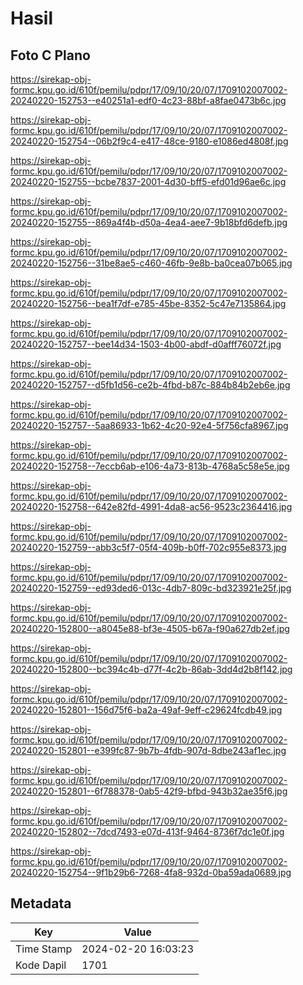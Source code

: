 # Hasil

## Foto C Plano

https://sirekap-obj-formc.kpu.go.id/610f/pemilu/pdpr/17/09/10/20/07/1709102007002-20240220-152753--e40251a1-edf0-4c23-88bf-a8fae0473b6c.jpg

https://sirekap-obj-formc.kpu.go.id/610f/pemilu/pdpr/17/09/10/20/07/1709102007002-20240220-152754--06b2f9c4-e417-48ce-9180-e1086ed4808f.jpg

https://sirekap-obj-formc.kpu.go.id/610f/pemilu/pdpr/17/09/10/20/07/1709102007002-20240220-152755--bcbe7837-2001-4d30-bff5-efd01d96ae6c.jpg

https://sirekap-obj-formc.kpu.go.id/610f/pemilu/pdpr/17/09/10/20/07/1709102007002-20240220-152755--869a4f4b-d50a-4ea4-aee7-9b18bfd6defb.jpg

https://sirekap-obj-formc.kpu.go.id/610f/pemilu/pdpr/17/09/10/20/07/1709102007002-20240220-152756--31be8ae5-c460-46fb-9e8b-ba0cea07b065.jpg

https://sirekap-obj-formc.kpu.go.id/610f/pemilu/pdpr/17/09/10/20/07/1709102007002-20240220-152756--bea1f7df-e785-45be-8352-5c47e7135864.jpg

https://sirekap-obj-formc.kpu.go.id/610f/pemilu/pdpr/17/09/10/20/07/1709102007002-20240220-152757--bee14d34-1503-4b00-abdf-d0afff76072f.jpg

https://sirekap-obj-formc.kpu.go.id/610f/pemilu/pdpr/17/09/10/20/07/1709102007002-20240220-152757--d5fb1d56-ce2b-4fbd-b87c-884b84b2eb6e.jpg

https://sirekap-obj-formc.kpu.go.id/610f/pemilu/pdpr/17/09/10/20/07/1709102007002-20240220-152757--5aa86933-1b62-4c20-92e4-5f756cfa8967.jpg

https://sirekap-obj-formc.kpu.go.id/610f/pemilu/pdpr/17/09/10/20/07/1709102007002-20240220-152758--7eccb6ab-e106-4a73-813b-4768a5c58e5e.jpg

https://sirekap-obj-formc.kpu.go.id/610f/pemilu/pdpr/17/09/10/20/07/1709102007002-20240220-152758--642e82fd-4991-4da8-ac56-9523c2364416.jpg

https://sirekap-obj-formc.kpu.go.id/610f/pemilu/pdpr/17/09/10/20/07/1709102007002-20240220-152759--abb3c5f7-05f4-409b-b0ff-702c955e8373.jpg

https://sirekap-obj-formc.kpu.go.id/610f/pemilu/pdpr/17/09/10/20/07/1709102007002-20240220-152759--ed93ded6-013c-4db7-809c-bd323921e25f.jpg

https://sirekap-obj-formc.kpu.go.id/610f/pemilu/pdpr/17/09/10/20/07/1709102007002-20240220-152800--a8045e88-bf3e-4505-b67a-f90a627db2ef.jpg

https://sirekap-obj-formc.kpu.go.id/610f/pemilu/pdpr/17/09/10/20/07/1709102007002-20240220-152800--bc394c4b-d77f-4c2b-86ab-3dd4d2b8f142.jpg

https://sirekap-obj-formc.kpu.go.id/610f/pemilu/pdpr/17/09/10/20/07/1709102007002-20240220-152801--156d75f6-ba2a-49af-9eff-c29624fcdb49.jpg

https://sirekap-obj-formc.kpu.go.id/610f/pemilu/pdpr/17/09/10/20/07/1709102007002-20240220-152801--e399fc87-9b7b-4fdb-907d-8dbe243af1ec.jpg

https://sirekap-obj-formc.kpu.go.id/610f/pemilu/pdpr/17/09/10/20/07/1709102007002-20240220-152801--6f788378-0ab5-42f9-bfbd-943b32ae35f6.jpg

https://sirekap-obj-formc.kpu.go.id/610f/pemilu/pdpr/17/09/10/20/07/1709102007002-20240220-152802--7dcd7493-e07d-413f-9464-8736f7dc1e0f.jpg

https://sirekap-obj-formc.kpu.go.id/610f/pemilu/pdpr/17/09/10/20/07/1709102007002-20240220-152754--9f1b29b6-7268-4fa8-932d-0ba59ada0689.jpg


## Metadata

| Key        | Value               |
| ---------- | ------------------- |
| Time Stamp | 2024-02-20 16:03:23 |
| Kode Dapil | 1701                |



